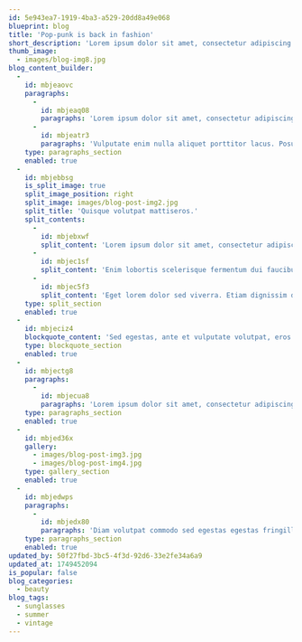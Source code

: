 ```yaml
---
id: 5e943ea7-1919-4ba3-a529-20dd8a49e068
blueprint: blog
title: 'Pop-punk is back in fashion'
short_description: 'Lorem ipsum dolor sit amet, consectetur adipiscing elit, sed do eiusmod'
thumb_image:
  - images/blog-img8.jpg
blog_content_builder:
  -
    id: mbjeaovc
    paragraphs:
      -
        id: mbjeaq08
        paragraphs: 'Lorem ipsum dolor sit amet, consectetur adipiscing elit, sed do eiusmod tempor incididunt ut labore et dolore magna aliqua. Enim lobortis scelerisque fermentum dui faucibus in. Ligula ullamcorper malesuada proin libero nunc consequat. Amet nisl purus in mollis nunc sed id. Eget lorem dolor sed viverra. Etiam dignissim diam quis enim.'
      -
        id: mbjeatr3
        paragraphs: 'Vulputate enim nulla aliquet porttitor lacus. Posuere lorem ipsum dolor sit amet consectetur adipiscing elit. Lacinia at quis risus sed vulputate odio ut enim blandit. Tortor at risus viverra adipiscing at in tellus. Enim eu turpis egestas pretium aenean pharetra magna ac placerat.'
    type: paragraphs_section
    enabled: true
  -
    id: mbjebbsg
    is_split_image: true
    split_image_position: right
    split_image: images/blog-post-img2.jpg
    split_title: 'Quisque volutpat mattiseros.'
    split_contents:
      -
        id: mbjebxwf
        split_content: 'Lorem ipsum dolor sit amet, consectetur adipiscing elit, sed do eiusmod tempor incididunt ut labore et dolore magna aliqua.'
      -
        id: mbjec1sf
        split_content: 'Enim lobortis scelerisque fermentum dui faucibus in. Ligula ullamcorper malesuada proin libero nunc consequat. Amet nisl purus in mollis nunc sed id.'
      -
        id: mbjec5f3
        split_content: 'Eget lorem dolor sed viverra. Etiam dignissim diam quis enim. Vulputate enim nulla aliquet porttitor lacus.'
    type: split_section
    enabled: true
  -
    id: mbjeciz4
    blockquote_content: 'Sed egestas, ante et vulputate volutpat, eros pede semper est, vitae luctus metus libero eu augue.'
    type: blockquote_section
    enabled: true
  -
    id: mbjectg8
    paragraphs:
      -
        id: mbjecua8
        paragraphs: 'Lorem ipsum dolor sit amet, consectetur adipiscing elit, sed do eiusmod tempor incididunt ut labore et dolore magna aliqua. Enim lobortis scelerisque fermentum dui faucibus in.'
    type: paragraphs_section
    enabled: true
  -
    id: mbjed36x
    gallery:
      - images/blog-post-img3.jpg
      - images/blog-post-img4.jpg
    type: gallery_section
    enabled: true
  -
    id: mbjedwps
    paragraphs:
      -
        id: mbjedx80
        paragraphs: 'Diam volutpat commodo sed egestas egestas fringilla phasellus. Elementum tempus egestas sed sed risus pretium quam vulputate dignissim. Volutpat sed cras ornare arcu dui vivamus arcu. Neque convallis a cras semper. Et tortor consequat id porta nibh venenatis cras sed felis. Viverra justo nec ultrices dui sapien eget mi proin sed. Leo vel fringilla est ullamcorper eget nulla facilisi etiam dignissim.'
    type: paragraphs_section
    enabled: true
updated_by: 50f27fbd-3bc5-4f3d-92d6-33e2fe34a6a9
updated_at: 1749452094
is_popular: false
blog_categories:
  - beauty
blog_tags:
  - sunglasses
  - summer
  - vintage
---
```

